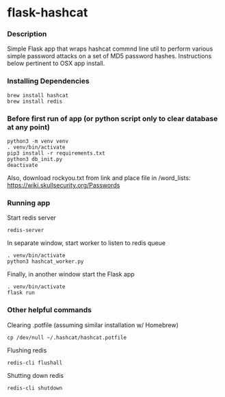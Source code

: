 # flask-hashcat

### Description
Simple Flask app that wraps hashcat commnd line util to perform various simple password attacks on a set of MD5 password hashes. Instructions below pertinent to OSX app install.

### Installing Dependencies
```
brew install hashcat
brew install redis
```


### Before first run of app (or python script only to clear database at any point)
```
python3 -m venv venv
. venv/bin/activate
pip3 install -r requirements.txt
python3 db_init.py
deactivate
```
Also, download rockyou.txt from link and place file in /word_lists: https://wiki.skullsecurity.org/Passwords


### Running app
Start redis server

```
redis-server
```
In separate window, start worker to listen to redis queue
```
. venv/bin/activate
python3 hashcat_worker.py
```
Finally, in another window start the Flask app

```
. venv/bin/activate
flask run
```

### Other helpful commands
Clearing .potfile (assuming similar installation w/ Homebrew)
```
cp /dev/null ~/.hashcat/hashcat.potfile
```
Flushing redis
```
redis-cli flushall
```
Shutting down redis
```
redis-cli shutdown
```
